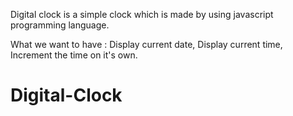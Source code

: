Digital clock is a simple clock which is made by using javascript programming language.

What we want to have :
Display current date, 
Display current time, 
Increment the time on it's own.

# Digital-Clock
